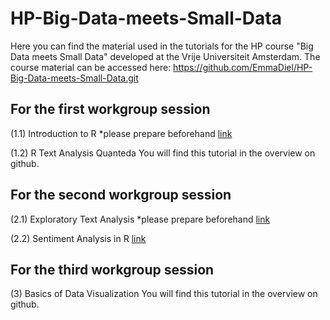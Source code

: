 # HP-Big-Data-meets-Small-Data
Here you can find the material used in the tutorials for the HP course "Big Data meets Small Data" developed at the Vrije Universiteit Amsterdam. 
The course material can be accessed here: https://github.com/EmmaDiel/HP-Big-Data-meets-Small-Data.git


## For the first workgroup session
(1.1) Introduction to R *please prepare beforehand [link](https://htmlpreview.github.io/?https://github.com/mzamani2/R-for-BDSM/blob/main/tutorials/Introduction_to_R.html)

(1.2) R Text Analysis Quanteda 
You will find this tutorial in the overview on github.

## For the second workgroup session
(2.1) Exploratory Text Analysis *please prepare beforehand
[link](https://htmlpreview.github.io/?https://github.com/mzamani2/R-for-BDSM/blob/master/tutorials/exploratory_text_analysis.html)

(2.2) Sentiment Analysis in R
[link](https://htmlpreview.github.io/?https://github.com/mzamani2/R_for_SMA/blob/master/tutorials/Tutorial%204%20-%2011%20May/Tutorial_4/sentiment_analysis_in_R.html)

## For the third workgroup session
(3) Basics of Data Visualization 
You will find this tutorial in the overview on github.



